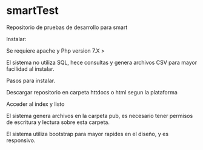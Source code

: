 # smartTest
Repositorio de pruebas de desarrollo para smart

Instalar:

Se requiere apache y Php version 7.X >

El sistema no utiliza SQL, hece consultas y genera archivos CSV para mayor facilidad al instalar.

Pasos para instalar.

Descargar repositorio en carpeta httdocs o html segun la plataforma

Acceder al index y listo

El sistema genera archivos en la carpeta pub, es necesario tener permisos de escritura y lectura sobre esta carpeta.

El sistema utiliza bootstrap para mayor rapides en el diseño, y es responsivo.
